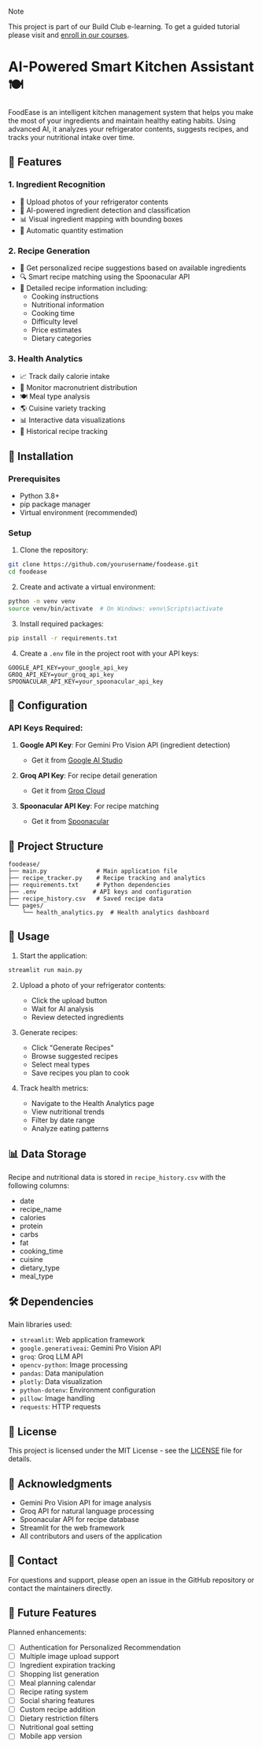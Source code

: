 > [!NOTE]  
> This project is part of our Build Club e-learning.
> To get a guided tutorial please visit and [enroll in our courses](https://app.buildclub.ai/learn/).

# AI-Powered Smart Kitchen Assistant 🍽️

FoodEase is an intelligent kitchen management system that helps you make the most of your ingredients and maintain healthy eating habits. Using advanced AI, it analyzes your refrigerator contents, suggests recipes, and tracks your nutritional intake over time.

## 🌟 Features

### 1. Ingredient Recognition
- 📸 Upload photos of your refrigerator contents
- 🤖 AI-powered ingredient detection and classification
- 📊 Visual ingredient mapping with bounding boxes
- 📝 Automatic quantity estimation

### 2. Recipe Generation
- 🍳 Get personalized recipe suggestions based on available ingredients
- 🔍 Smart recipe matching using the Spoonacular API
- 📖 Detailed recipe information including:
  - Cooking instructions
  - Nutritional information
  - Cooking time
  - Difficulty level
  - Price estimates
  - Dietary categories

### 3. Health Analytics
- 📈 Track daily calorie intake
- 🥗 Monitor macronutrient distribution
- 🍽️ Meal type analysis
- 🌎 Cuisine variety tracking
- 📊 Interactive data visualizations
- 📅 Historical recipe tracking

## 🚀 Installation

### Prerequisites
- Python 3.8+
- pip package manager
- Virtual environment (recommended)

### Setup

1. Clone the repository:
```bash
git clone https://github.com/yourusername/foodease.git
cd foodease
```

2. Create and activate a virtual environment:
```bash
python -m venv venv
source venv/bin/activate  # On Windows: venv\Scripts\activate
```

3. Install required packages:
```bash
pip install -r requirements.txt
```

4. Create a `.env` file in the project root with your API keys:
```env
GOOGLE_API_KEY=your_google_api_key
GROQ_API_KEY=your_groq_api_key
SPOONACULAR_API_KEY=your_spoonacular_api_key
```

## 🔧 Configuration

### API Keys Required:
1. **Google API Key**: For Gemini Pro Vision API (ingredient detection)
   - Get it from [Google AI Studio](https://makersuite.google.com/app/apikey)

2. **Groq API Key**: For recipe detail generation
   - Get it from [Groq Cloud](https://console.groq.com/)

3. **Spoonacular API Key**: For recipe matching
   - Get it from [Spoonacular](https://spoonacular.com/food-api)

## 📁 Project Structure
```
foodease/
├── main.py              # Main application file
├── recipe_tracker.py    # Recipe tracking and analytics
├── requirements.txt     # Python dependencies
├── .env                # API keys and configuration
├── recipe_history.csv   # Saved recipe data
└── pages/
    └── health_analytics.py  # Health analytics dashboard
```

## 🎯 Usage

1. Start the application:
```bash
streamlit run main.py
```

2. Upload a photo of your refrigerator contents:
   - Click the upload button
   - Wait for AI analysis
   - Review detected ingredients

3. Generate recipes:
   - Click "Generate Recipes"
   - Browse suggested recipes
   - Select meal types
   - Save recipes you plan to cook

4. Track health metrics:
   - Navigate to the Health Analytics page
   - View nutritional trends
   - Filter by date range
   - Analyze eating patterns

## 📊 Data Storage

Recipe and nutritional data is stored in `recipe_history.csv` with the following columns:
- date
- recipe_name
- calories
- protein
- carbs
- fat
- cooking_time
- cuisine
- dietary_type
- meal_type

## 🛠️ Dependencies

Main libraries used:
- `streamlit`: Web application framework
- `google.generativeai`: Gemini Pro Vision API
- `groq`: Groq LLM API
- `opencv-python`: Image processing
- `pandas`: Data manipulation
- `plotly`: Data visualization
- `python-dotenv`: Environment configuration
- `pillow`: Image handling
- `requests`: HTTP requests

## 📝 License

This project is licensed under the MIT License - see the [LICENSE](LICENSE) file for details.

## 🙏 Acknowledgments

- Gemini Pro Vision API for image analysis
- Groq API for natural language processing
- Spoonacular API for recipe database
- Streamlit for the web framework
- All contributors and users of the application

## 📮 Contact

For questions and support, please open an issue in the GitHub repository or contact the maintainers directly.

## 🔮 Future Features

Planned enhancements:
- [ ] Authentication for Personalized Recommendation
- [ ] Multiple image upload support
- [ ] Ingredient expiration tracking
- [ ] Shopping list generation
- [ ] Meal planning calendar
- [ ] Recipe rating system
- [ ] Social sharing features
- [ ] Custom recipe addition
- [ ] Dietary restriction filters
- [ ] Nutritional goal setting
- [ ] Mobile app version
